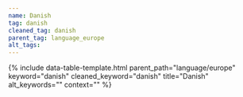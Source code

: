 ```yaml
---
name: Danish
tag: danish
cleaned_tag: danish
parent_tag: language_europe
alt_tags: 
---
```


{% include data-table-template.html 
  parent_path="language/europe" 
  keyword="danish" 
  cleaned_keyword="danish" 
  title="Danish"
  alt_keywords=""
  context=""
%}

